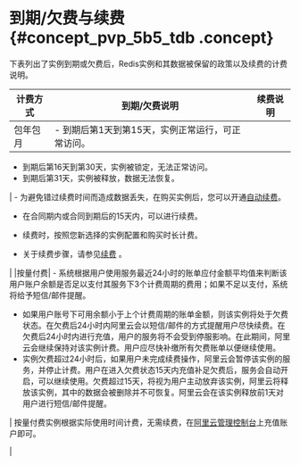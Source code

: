 # 到期/欠费与续费 {#concept_pvp_5b5_tdb .concept}

下表列出了实例到期或欠费后，Redis实例和其数据被保留的政策以及续费的计费说明。

|计费方式|到期/欠费说明|续费说明|
|----|-------|----|
|包年包月| -   到期后第1天到第15天，实例正常运行，可正常访问。
-   到期后第16天到第30天，实例被锁定，无法正常访问。
-   到期后第31天，实例被释放，数据无法恢复。

 | -   为避免错过续费时间而造成数据丢失，在购买实例后，您可以开通[自动续费](https://renew.console.aliyun.com/#/redis)。
-   在合同期内或合同到期后的15天内，可以进行续费。
-   续费时，按照您新选择的实例配置和购买时长计费。

-   关于续费步骤，请参见[续费](../../../../intl.zh-CN/用户指南/管理实例/续费.md#) 。

 |
|按量付费| -   系统根据用户使用服务最近24小时的账单应付金额平均值来判断该用户账户余额是否足以支付其服务下3个计费周期的费用；如果不足以支付，系统将给予短信/邮件提醒。
-   如果用户账号下可用余额小于上个计费周期的账单金额，则该实例将处于欠费状态。在欠费后24小时内阿里云会以短信/邮件的方式提醒用户尽快续费。在欠费后24小时内进行充值，用户的服务将不会受到停服影响。在此期间，阿里云会继续保持对该实例计费。用户应尽快补缴所有欠费账单以便继续使用。
-   实例欠费超过24小时后，如果用户未完成续费操作，阿里云会暂停该实例的服务，并停止计费。用户在进入欠费状态15天内充值补足欠费后，服务会自动开启，可以继续使用。欠费超过15天，将视为用户主动放弃该实例，阿里云将释放该实例，其中的数据会被删除并不可恢复。阿里云会在该实例释放前1天对用户进行短信/邮件提醒。

 | 按量付费实例根据实际使用时间计费，无需续费，在[阿里云管理控制台](https://home.console.aliyun.com/new#/)上充值账户即可。

 |

